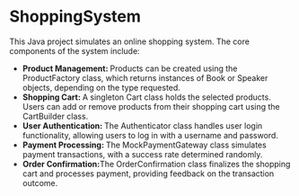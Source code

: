 # ShoppingSystem
<p>This Java project simulates an online shopping system. The core components of the system include:</p>
<ul>
  <li>  <strong>Product Management: </strong> Products can be created using the ProductFactory class, which returns instances of Book or Speaker objects, depending on the type requested.</li>
  <li>  <strong>Shopping Cart: </strong>A singleton Cart class holds the selected products. Users can add or remove products from their shopping cart using the CartBuilder class. </li>
  <li>  <strong> User Authentication: </strong> The Authenticator class handles user login functionality, allowing users to log in with a username and password.</li>
  <li>  <strong> Payment Processing: </strong> The MockPaymentGateway class simulates payment transactions, with a success rate determined randomly. </li>
  <li>  <strong>Order Confirmation:</strong>The OrderConfirmation class finalizes the shopping cart and processes payment, providing feedback on the transaction outcome.</li>
  
</ul>
